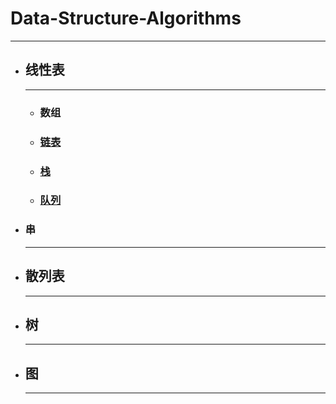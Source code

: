 # Data-Structure-Algorithms

-------

* ## 线性表
	------
	
	* ### 数组
	* ### [链表](https://github.com/JakeLin0fly/DataStructure-Algorithms/tree/master/List)
	* ### [栈](https://github.com/JakeLin0fly/DataStructure-Algorithms/tree/master/Stack)
	* ### [队列](https://github.com/JakeLin0fly/DataStructure-Algorithms/tree/master/Queue)
	
* ### 串
	
	-----
	
* ## 散列表

  --------------

* ## 树

  -----------

  

* ## 图

  ----------

